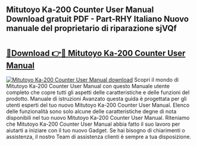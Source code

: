 ## Mitutoyo Ka-200 Counter User Manual Download gratuit PDF - Part-RHY Italiano Nuovo manuale del proprietario di riparazione sjVQf

# <h2><a href="http://dfble2.blite.top/?on=Mitutoyo+Ka-200+Counter+User+Manual">🔗Download 👉🔴 Mitutoyo Ka-200 Counter User Manual</a></h2>

[![Mitutoyo Ka-200 Counter User Manual download](https://i.imgur.com/lujVjoI.png)](http://dfble2.blite.top/?on=Mitutoyo+Ka-200+Counter+User+Manual)
Scopri il mondo di Mitutoyo Ka-200 Counter User Manual con questo Manuale utente completo che copre tutti gli aspetti delle caratteristiche e delle funzioni del prodotto. Manuale di istruzioni Avanzato questa guida è progettata per gli utenti esperti del tuo nuovo Mitutoyo Ka-200 Counter User Manual. Elenco delle funzionalità sono solo alcune delle caratteristiche degne di nota disponibili nel tuo nuovo Mitutoyo Ka-200 Counter User Manual. Riteniamo che Mitutoyo Ka-200 Counter User Manual abbia fatto il suo lavoro per aiutarti a iniziare con il tuo nuovo Gadget. Se hai bisogno di chiarimenti o assistenza, il nostro Team di assistenza clienti è sempre a tua disposizione.
